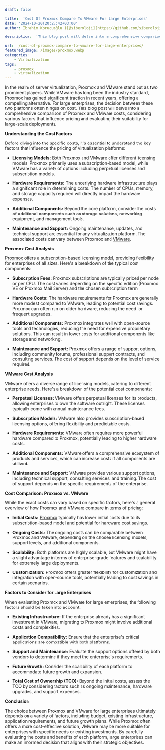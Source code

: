 ```yaml
---
draft: false

title:  'Cost Of Proxmox Compare To VMware For Large Enterprises'
date: '2024-10-20T20:27:42+03:00'
author: İbrahim Korucuoğlu ([@siberoloji](https://github.com/siberoloji))

description:  'This blog post will delve into a comprehensive comparison of Proxmox and VMware costs, pricing and evaluating their suitability for large-scale deployments.' 
 
url:  /cost-of-proxmox-compare-to-vmware-for-large-enterprises/
featured_image: /images/proxmox.webp
categories:
    - Virtualization
tags:
    - proxmox
    - virtualization
---
```



In the realm of server virtualization, Proxmox and VMware stand out as two prominent players. While VMware has long been the industry standard, Proxmox has gained significant traction in recent years, offering a compelling alternative. For large enterprises, the decision between these two platforms often hinges on cost. This blog post will delve into a comprehensive comparison of Proxmox and VMware costs, considering various factors that influence pricing and evaluating their suitability for large-scale deployments.



**Understanding the Cost Factors**



Before diving into the specific costs, it's essential to understand the key factors that influence the pricing of virtualization platforms:


* **Licensing Models:** Both Proxmox and VMware offer different licensing models. Proxmox primarily uses a subscription-based model, while VMware has a variety of options including perpetual licenses and subscription models.

* **Hardware Requirements:** The underlying hardware infrastructure plays a significant role in determining costs. The number of CPUs, memory, and storage capacity required will directly impact the hardware expenses.

* **Additional Components:** Beyond the core platform, consider the costs of additional components such as storage solutions, networking equipment, and management tools.

* **Maintenance and Support:** Ongoing maintenance, updates, and technical support are essential for any virtualization platform. The associated costs can vary between Proxmox and <a href="https://www.vmware.com" target="_blank" rel="noopener" title="">VMware</a>.




**Proxmox Cost Analysis**



<a href="https://www.proxmox.com/en/" target="_blank" rel="noopener" title="">Proxmox</a> offers a subscription-based licensing model, providing flexibility for enterprises of all sizes. Here's a breakdown of the typical cost components:


* **Subscription Fees:** Proxmox subscriptions are typically priced per node or per CPU. The cost varies depending on the specific edition (Proxmox VE or Proxmox Mail Server) and the chosen subscription term.

* **Hardware Costs:** The hardware requirements for Proxmox are generally more modest compared to VMware, leading to potential cost savings. Proxmox can often run on older hardware, reducing the need for frequent upgrades.

* **Additional Components:** Proxmox integrates well with open-source tools and technologies, reducing the need for expensive proprietary solutions. This can result in lower costs for additional components like storage and networking.

* **Maintenance and Support:** Proxmox offers a range of support options, including community forums, professional support contracts, and consulting services. The cost of support depends on the level of service required.




**VMware Cost Analysis**



VMware offers a diverse range of licensing models, catering to different enterprise needs. Here's a breakdown of the potential cost components:


* **Perpetual Licenses:** VMware offers perpetual licenses for its products, allowing enterprises to own the software outright. These licenses typically come with annual maintenance fees.

* **Subscription Models:** VMware also provides subscription-based licensing options, offering flexibility and predictable costs.

* **Hardware Requirements:** VMware often requires more powerful hardware compared to Proxmox, potentially leading to higher hardware costs.

* **Additional Components:** VMware offers a comprehensive ecosystem of products and services, which can increase costs if all components are utilized.

* **Maintenance and Support:** VMware provides various support options, including technical support, consulting services, and training. The cost of support depends on the specific requirements of the enterprise.




**Cost Comparison: Proxmox vs. VMware**



While the exact costs can vary based on specific factors, here's a general overview of how Proxmox and VMware compare in terms of pricing:


* **Initial Costs:** <a href="https://www.siberoloji.com/proxmox-must-know-powerful-open-source-virtualization-solution/" target="_blank" rel="noopener" title="">Proxmox</a> typically has lower initial costs due to its subscription-based model and potential for hardware cost savings.

* **Ongoing Costs:** The ongoing costs can be comparable between Proxmox and VMware, depending on the chosen licensing models, support levels, and additional components.

* **Scalability:** Both platforms are highly scalable, but VMware might have a slight advantage in terms of enterprise-grade features and scalability for extremely large deployments.

* **Customization:** Proxmox offers greater flexibility for customization and integration with open-source tools, potentially leading to cost savings in certain scenarios.




**Factors to Consider for Large Enterprises**



When evaluating Proxmox and VMware for large enterprises, the following factors should be taken into account:


* **Existing Infrastructure:** If the enterprise already has a significant investment in VMware, migrating to Proxmox might involve additional costs and complexities.

* **Application Compatibility:** Ensure that the enterprise's critical applications are compatible with both platforms.

* **Support and Maintenance:** Evaluate the support options offered by both vendors to determine if they meet the enterprise's requirements.

* **Future Growth:** Consider the scalability of each platform to accommodate future growth and expansion.

* **Total Cost of Ownership (TCO):** Beyond the initial costs, assess the TCO by considering factors such as ongoing maintenance, hardware upgrades, and support expenses.




**Conclusion**



The choice between Proxmox and VMware for large enterprises ultimately depends on a variety of factors, including budget, existing infrastructure, application requirements, and future growth plans. While Proxmox often offers a more cost-effective solution, VMware may be more suitable for enterprises with specific needs or existing investments. By carefully evaluating the costs and benefits of each platform, large enterprises can make an informed decision that aligns with their strategic objectives.
